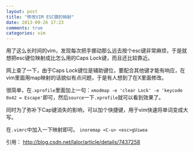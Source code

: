```yaml
---
layout: post
title: "修改VIM ESC键的映射"
date: 2013-09-26 17:23
comments: true
categories: vim
---
```

用了这么长时间的vim，发现每次把手挪动那么远去按个esc键非常麻烦，于是就想把esc键位映射成比怎么用的Caps Lock键，而且还比较靠近。

网上查了一下，由于Caps Lock键位是辅助键位，要配合其他键才能有响应，在vim里面用map映射的话貌似有点问题，于是有人想到了在X里面修改。

很简单，在`.xprofile`里面加上一句：`xmodmap -e 'clear Lock' -e 'keycode 0x42 = Escape'`即可，然后`source`一下`.xprofile`就可以看到效果了。

同时为了弥补下Cap键消失的影响，可以加个快捷键，用于vim快速将单词变成大写。

在`.vimrc`中加入一下映射即可。
`inoremap <C-u> <esc>gUiwea`

引用：
    http://blog.csdn.net/lalor/article/details/7437258
